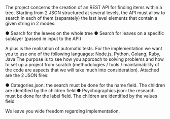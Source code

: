 The project concerns the creation of an REST API for finding items within a tree. Starting from 2
JSON structured at several levels, the API must allow to search in each of them (separately) the
last level elements that contain a given string in 2 modes:

● Search for the leaves on the whole tree
● Search for leaves on a specific sublayer (passed in input to the API)

A plus is the realization of automatic tests.
For the implementation we want you to use one of the following languages: Node.js, Python,
Golang, Ruby, Java
The purpose is to see how you approach to solving problems and how to set up a project from
scratch (methodologies / tools / maintainability of the code are aspects that we will take much
into consideration).
Attached are the 2 JSON files:

● Categories.json: the search must be done for the name field. The children are
identified by the children field
● Psychographics.json: the research must be done for the label field. The children are
identified by the values ​​field

We leave you wide freedom regarding implementation.